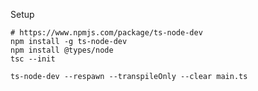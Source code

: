 Setup

    # https://www.npmjs.com/package/ts-node-dev
    npm install -g ts-node-dev
    npm install @types/node
    tsc --init

    ts-node-dev --respawn --transpileOnly --clear main.ts